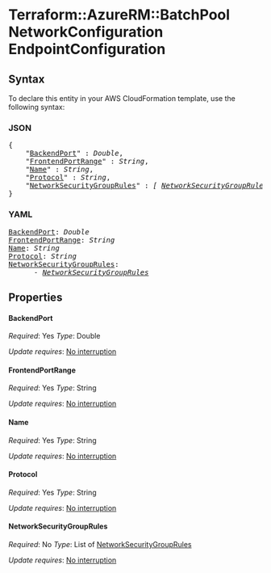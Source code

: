 # Terraform::AzureRM::BatchPool NetworkConfiguration EndpointConfiguration

## Syntax

To declare this entity in your AWS CloudFormation template, use the following syntax:

### JSON

<pre>
{
    "<a href="#backendport" title="BackendPort">BackendPort</a>" : <i>Double</i>,
    "<a href="#frontendportrange" title="FrontendPortRange">FrontendPortRange</a>" : <i>String</i>,
    "<a href="#name" title="Name">Name</a>" : <i>String</i>,
    "<a href="#protocol" title="Protocol">Protocol</a>" : <i>String</i>,
    "<a href="#networksecuritygrouprules" title="NetworkSecurityGroupRules">NetworkSecurityGroupRules</a>" : <i>[ <a href="networkconfiguration-endpointconfiguration-networksecuritygrouprules.md">NetworkSecurityGroupRules</a>, ... ]</i>
}
</pre>

### YAML

<pre>
<a href="#backendport" title="BackendPort">BackendPort</a>: <i>Double</i>
<a href="#frontendportrange" title="FrontendPortRange">FrontendPortRange</a>: <i>String</i>
<a href="#name" title="Name">Name</a>: <i>String</i>
<a href="#protocol" title="Protocol">Protocol</a>: <i>String</i>
<a href="#networksecuritygrouprules" title="NetworkSecurityGroupRules">NetworkSecurityGroupRules</a>: <i>
      - <a href="networkconfiguration-endpointconfiguration-networksecuritygrouprules.md">NetworkSecurityGroupRules</a></i>
</pre>

## Properties

#### BackendPort

_Required_: Yes
_Type_: Double

_Update requires_: [No interruption](https://docs.aws.amazon.com/AWSCloudFormation/latest/UserGuide/using-cfn-updating-stacks-update-behaviors.html#update-no-interrupt)

#### FrontendPortRange

_Required_: Yes
_Type_: String

_Update requires_: [No interruption](https://docs.aws.amazon.com/AWSCloudFormation/latest/UserGuide/using-cfn-updating-stacks-update-behaviors.html#update-no-interrupt)

#### Name

_Required_: Yes
_Type_: String

_Update requires_: [No interruption](https://docs.aws.amazon.com/AWSCloudFormation/latest/UserGuide/using-cfn-updating-stacks-update-behaviors.html#update-no-interrupt)

#### Protocol

_Required_: Yes
_Type_: String

_Update requires_: [No interruption](https://docs.aws.amazon.com/AWSCloudFormation/latest/UserGuide/using-cfn-updating-stacks-update-behaviors.html#update-no-interrupt)

#### NetworkSecurityGroupRules

_Required_: No
_Type_: List of <a href="networkconfiguration-endpointconfiguration-networksecuritygrouprules.md">NetworkSecurityGroupRules</a>

_Update requires_: [No interruption](https://docs.aws.amazon.com/AWSCloudFormation/latest/UserGuide/using-cfn-updating-stacks-update-behaviors.html#update-no-interrupt)

